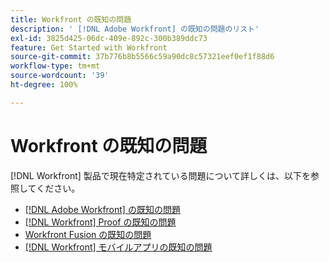 ```yaml
---
title: Workfront の既知の問題
description: ' [!DNL Adobe Workfront] の既知の問題のリスト'
exl-id: 3825d425-06dc-409e-892c-300b389ddc73
feature: Get Started with Workfront
source-git-commit: 37b776b8b5566c59a90dc8c57321eef0ef1f88d6
workflow-type: tm+mt
source-wordcount: '39'
ht-degree: 100%

---
```


# Workfront の既知の問題

[!DNL Workfront] 製品で現在特定されている問題について詳しくは、以下を参照してください。

* [ [!DNL Adobe Workfront] の既知の問題](newworkfrontexperience.md)
* [ [!DNL Workfront]  Proof の既知の問題](workfrontproof.md)
* [Workfront Fusion の既知の問題](workfrontfusion.md)
* [ [!DNL Workfront]  モバイルアプリの既知の問題](workfrontmobile.md)
